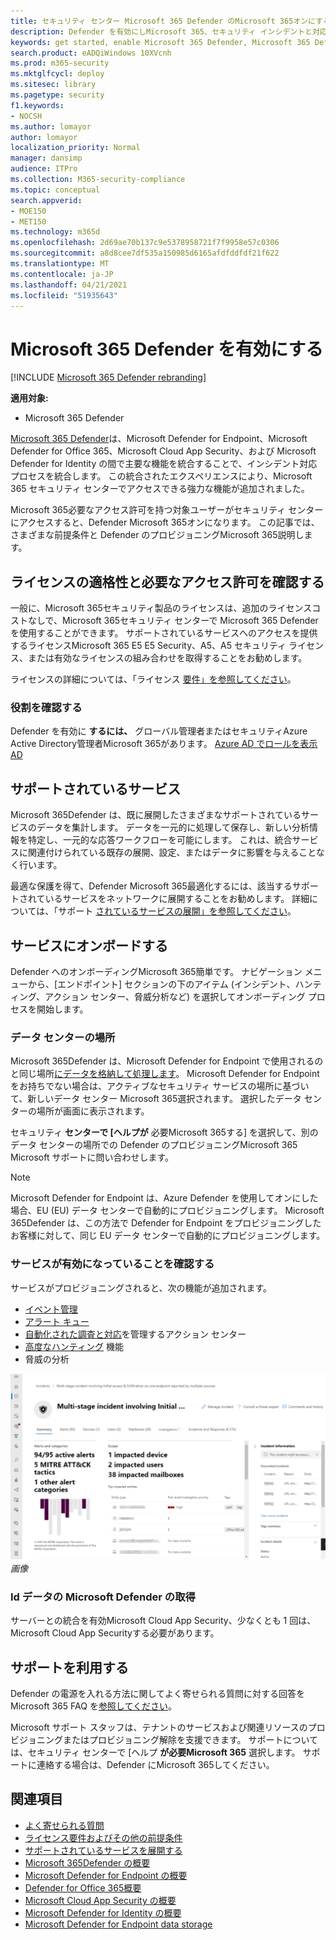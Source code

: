 ```yaml
---
title: セキュリティ センター Microsoft 365 Defender のMicrosoft 365オンにする
description: Defender を有効にしMicrosoft 365、セキュリティ インシデントと対応の統合を開始する方法について学習します。
keywords: get started, enable Microsoft 365 Defender, Microsoft 365 Defender, M365, セキュリティ, データの場所, 必要なアクセス許可, ライセンスの適格性, 設定ページ
search.product: eADQiWindows 10XVcnh
ms.prod: m365-security
ms.mktglfcycl: deploy
ms.sitesec: library
ms.pagetype: security
f1.keywords:
- NOCSH
ms.author: lomayor
author: lomayor
localization_priority: Normal
manager: dansimp
audience: ITPro
ms.collection: M365-security-compliance
ms.topic: conceptual
search.appverid:
- MOE150
- MET150
ms.technology: m365d
ms.openlocfilehash: 2d69ae70b137c9e5378958721f7f9958e57c0306
ms.sourcegitcommit: a8d8cee7df535a150985d6165afdfddfdf21f622
ms.translationtype: MT
ms.contentlocale: ja-JP
ms.lasthandoff: 04/21/2021
ms.locfileid: "51935643"
---
```

# <a name="turn-on-microsoft-365-defender"></a>Microsoft 365 Defender を有効にする

[!INCLUDE [Microsoft 365 Defender rebranding](../includes/microsoft-defender.md)]


**適用対象:**
- Microsoft 365 Defender

[Microsoft 365 Defender](microsoft-365-defender.md)は、Microsoft Defender for Endpoint、Microsoft Defender for Office 365、Microsoft Cloud App Security、および Microsoft Defender for Identity の間で主要な機能を統合することで、インシデント対応プロセスを統合します。 この統合されたエクスペリエンスにより、Microsoft 365 セキュリティ センターでアクセスできる強力な機能が追加されました。

Microsoft 365必要なアクセス許可を持つ対象ユーザーがセキュリティ センターにアクセスすると、Defender Microsoft 365オンになります。 この記事では、さまざまな前提条件と Defender のプロビジョニングMicrosoft 365説明します。

## <a name="check-license-eligibility-and-required-permissions"></a>ライセンスの適格性と必要なアクセス許可を確認する

一般に、Microsoft 365セキュリティ製品のライセンスは、追加のライセンスコストなしで、Microsoft 365セキュリティ センターで Microsoft 365 Defender を使用することができます。 サポートされているサービスへのアクセスを提供するライセンスMicrosoft 365 E5 E5 Security、A5、A5 セキュリティ ライセンス、または有効なライセンスの組み合わせを取得することをお勧めします。

ライセンスの詳細については、「ライセンス [要件」を参照してください](prerequisites.md#licensing-requirements)。

### <a name="check-your-role"></a>役割を確認する

Defender を有効に **するには、** グローバル管理者またはセキュリティAzure Active Directory管理者Microsoft 365があります。 [Azure AD でロールを表示AD](/azure/active-directory/users-groups-roles/directory-manage-roles-portal)

## <a name="supported-services"></a>サポートされているサービス

Microsoft 365Defender は、既に展開したさまざまなサポートされているサービスのデータを集計します。 データを一元的に処理して保存し、新しい分析情報を特定し、一元的な応答ワークフローを可能にします。 これは、統合サービスに関連付けられている既存の展開、設定、またはデータに影響を与えることなく行います。

最適な保護を得て、Defender Microsoft 365最適化するには、該当するサポートされているサービスをネットワークに展開することをお勧めします。 詳細については、「サポート [されているサービスの展開」を参照してください](deploy-supported-services.md)。

## <a name="onboard-to-the-service"></a>サービスにオンボードする
Defender へのオンボーディングMicrosoft 365簡単です。 ナビゲーション メニューから、[エンドポイント] セクションの下のアイテム (インシデント、ハンティング、アクション センター、脅威分析など) を選択してオンボーディング プロセスを開始します。 

### <a name="data-center-location"></a>データ センターの場所

Microsoft 365Defender は、Microsoft Defender for Endpoint で使用されるのと同じ場所[にデータを格納して処理します](/windows/security/threat-protection/microsoft-defender-atp/data-storage-privacy)。 Microsoft Defender for Endpoint をお持ちでない場合は、アクティブなセキュリティ サービスの場所に基づいて、新しいデータ センター Microsoft 365選択されます。 選択したデータ センターの場所が画面に表示されます。

セキュリティ **センターで [ヘルプが** 必要Microsoft 365する] を選択して、別のデータ センターの場所での Defender のプロビジョニングMicrosoft 365 Microsoft サポートに問い合わせします。

> [!NOTE]
> Microsoft Defender for Endpoint は、Azure Defender を使用してオンにした場合、EU (EU) データ センターで自動的にプロビジョニングします。 Microsoft 365Defender は、この方法で Defender for Endpoint をプロビジョニングしたお客様に対して、同じ EU データ センターで自動的にプロビジョニングします。

### <a name="confirm-that-the-service-is-on"></a>サービスが有効になっていることを確認する

サービスがプロビジョニングされると、次の機能が追加されます。

- [イベント管理](incidents-overview.md)
- [アラート キュー](investigate-alerts.md)
- [自動化された調査と対応](m365d-autoir.md)を管理するアクション センター
- [高度なハンティング](advanced-hunting-overview.md) 機能
- 脅威の分析

![インシデント管理Microsoft 365その他のセキュリティ センター Microsoft 365 Defender 機能Microsoft 365セキュリティ センター機能を備えたセキュリティ センター ナビゲーション ウィンドウMicrosoft 365 ](../../media/overview-incident.png)
 *画像*

### <a name="getting-microsoft-defender-for-identity-data"></a>Id データの Microsoft Defender の取得 
サーバーとの統合を有効Microsoft Cloud App Security、少なくとも 1 回は、Microsoft Cloud App Securityする必要があります。

## <a name="get-assistance"></a>サポートを利用する

Defender の電源を入れる方法に関してよく寄せられる質問に対する回答をMicrosoft 365 FAQ を[参照してください](m365d-enable-faq.md)。

Microsoft サポート スタッフは、テナントのサービスおよび関連リソースのプロビジョニングまたはプロビジョニング解除を支援できます。 サポートについては、セキュリティ センターで [ヘルプ **が必要Microsoft 365** 選択します。 サポートに連絡する場合は、Defender にMicrosoft 365してください。

## <a name="related-topics"></a>関連項目

- [よく寄せられる質問](m365d-enable-faq.md)
- [ライセンス要件およびその他の前提条件](prerequisites.md)
- [サポートされているサービスを展開する](deploy-supported-services.md)
- [Microsoft 365Defender の概要](microsoft-365-defender.md)
- [Microsoft Defender for Endpoint の概要](../defender-endpoint/microsoft-defender-endpoint.md)
- [Defender for Office 365概要](../office-365-security/defender-for-office-365.md)
- [Microsoft Cloud App Security の概要](/cloud-app-security/what-is-cloud-app-security)
- [Microsoft Defender for Identity の概要](/azure-advanced-threat-protection/what-is-atp)
- [Microsoft Defender for Endpoint data storage](../defender-endpoint/data-storage-privacy.md)
